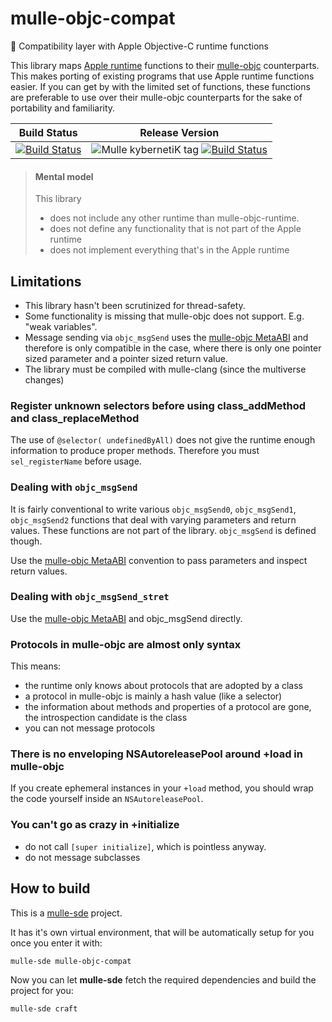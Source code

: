 # mulle-objc-compat

🍏 Compatibility layer with Apple Objective-C runtime functions

This library maps
[Apple runtime](https://developer.apple.com/documentation/objectivec/objective_c_runtime?language=objc)
functions to their [mulle-objc](//mulle-objc.github.io) counterparts.
This makes porting of existing programs that use Apple runtime functions easier.
If you can get by with the limited set of functions, these functions are
preferable to use over their mulle-objc counterparts for the sake of portability
and familiarity.


Build Status | Release Version
-------------|-----------------------------------
[![Build Status](https://travis-ci.org/mulle-objc/mulle-objc-compat.svg?branch=release)](https://travis-ci.org/mulle-objc/mulle-objc-compat) | ![Mulle kybernetiK tag](https://img.shields.io/github/tag/mulle-objc/mulle-objc-compat.svg) [![Build Status](https://travis-ci.org/mulle-objc/mulle-objc-compat.svg?branch=release)](https://travis-ci.org/mulle-objc/mulle-objc-compat)



> #### Mental model
>
> This library
>
> * does not include any other runtime than mulle-objc-runtime.
> * does not define any functionality that is not part of the Apple runtime
> * does not implement everything that's in the Apple runtime
>

## Limitations

* This library hasn't been scrutinized for thread-safety.
* Some functionality is missing that mulle-objc does not support. E.g. "weak variables".
* Message sending via `objc_msgSend` uses the [mulle-objc MetaABI](https://www.mulle-kybernetik.com/weblog/2015/mulle_objc_meta_call_convention.html) and therefore is only compatible in the case, where there is only one pointer sized parameter and a pointer sized return value.
* The library must be compiled with mulle-clang (since the multiverse changes)


### Register unknown selectors before using class_addMethod and class_replaceMethod

The use of `@selector( undefinedByAll)` does not give the runtime enough
information to produce proper methods. Therefore you must `sel_registerName`
before usage.


### Dealing with `objc_msgSend`

It is fairly conventional to write various `objc_msgSend0`,
`objc_msgSend1`, `objc_msgSend2` functions that deal with varying parameters
and return values. These functions are not part of the library. `objc_msgSend`
is defined though.

Use the [mulle-objc MetaABI](https://www.mulle-kybernetik.com/weblog/2015/mulle_objc_meta_call_convention.html)
convention to pass parameters and inspect return values.


### Dealing with `objc_msgSend_stret`

Use the [mulle-objc MetaABI](https://www.mulle-kybernetik.com/weblog/2015/mulle_objc_meta_call_convention.html) and objc_msgSend directly.


### Protocols in mulle-objc are almost only syntax

This means:

* the runtime only knows about protocols that are adopted by a class
* a protocol in mulle-objc is mainly a hash value (like a selector)
* the information about methods and properties of a protocol are gone, the introspection candidate is the class
* you can not message protocols


### There is no enveloping NSAutoreleasePool around +load in mulle-objc

If you create ephemeral instances in your `+load` method,
you should wrap the code yourself inside an `NSAutoreleasePool`.


### You can't go as crazy in +initialize

* do not call `[super initialize]`, which is pointless anyway.
* do not message subclasses


## How to build

This is a [mulle-sde](https://mulle-sde.github.io/) project.

It has it's own virtual environment, that will be automatically setup for you
once you enter it with:

```
mulle-sde mulle-objc-compat
```

Now you can let **mulle-sde** fetch the required dependencies and build the
project for you:

```
mulle-sde craft
```
